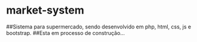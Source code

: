 # market-system

##Sistema para supermercado, sendo desenvolvido em php, html, css, js e bootstrap. 
##Esta em processo de construção...
